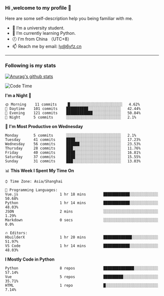 ### Hi ,welcome to my profile 👋
Here are some self-description help you being familiar with me.
<!--
**liuyunfz/liuyunfz** is a ✨ _special_ ✨ repository because its `README.md` (this file) appears on your GitHub profile.
- 👯 I’m looking to collaborate on ...
- 🤔 I’m looking for help with ...
Here are some ideas to get you started:
-->
- 🏫 I’m a university student.
- 💪 I’m currently learning Python.
- 🕗 I'm from China （UTC+8）
- 📫 Reach me by email: [ly@6yfz.cn](mailto:ly@6yfz.cn)
  
---
### Following is my stats
  
[![Anurag's github stats](https://github-readme-stats.vercel.app/api?username=liuyunfz)](https://github.com/anuraghazra/github-readme-stats)
  
<!--START_SECTION:waka-->
![Code Time](http://img.shields.io/badge/Code%20Time-233%20hrs%2051%20mins-blue)

**I'm a Night 🦉** 

```text
🌞 Morning    11 commits     █░░░░░░░░░░░░░░░░░░░░░░░░   4.62% 
🌆 Daytime    101 commits    ██████████░░░░░░░░░░░░░░░   42.44% 
🌃 Evening    121 commits    ████████████░░░░░░░░░░░░░   50.84% 
🌙 Night      5 commits      ░░░░░░░░░░░░░░░░░░░░░░░░░   2.1%

```
📅 **I'm Most Productive on Wednesday** 

```text
Monday       5 commits      ░░░░░░░░░░░░░░░░░░░░░░░░░   2.1% 
Tuesday      41 commits     ████░░░░░░░░░░░░░░░░░░░░░   17.23% 
Wednesday    56 commits     ██████░░░░░░░░░░░░░░░░░░░   23.53% 
Thursday     28 commits     ███░░░░░░░░░░░░░░░░░░░░░░   11.76% 
Friday       40 commits     ████░░░░░░░░░░░░░░░░░░░░░   16.81% 
Saturday     37 commits     ████░░░░░░░░░░░░░░░░░░░░░   15.55% 
Sunday       31 commits     ███░░░░░░░░░░░░░░░░░░░░░░   13.03%

```


📊 **This Week I Spent My Time On** 

```text
⌚︎ Time Zone: Asia/Shanghai

💬 Programming Languages: 
Vue.js                   1 hr 18 mins        ████████████░░░░░░░░░░░░░   50.68% 
Python                   1 hr 14 mins        ████████████░░░░░░░░░░░░░   48.03% 
JSON                     2 mins              ░░░░░░░░░░░░░░░░░░░░░░░░░   1.29% 
Markdown                 0 secs              ░░░░░░░░░░░░░░░░░░░░░░░░░   0.0%

🔥 Editors: 
HbuilderX                1 hr 20 mins        █████████████░░░░░░░░░░░░   51.97% 
VS Code                  1 hr 14 mins        ████████████░░░░░░░░░░░░░   48.03%

```

**I Mostly Code in Python** 

```text
Python                   8 repos             ██████████████░░░░░░░░░░░   57.14% 
Vue                      5 repos             █████████░░░░░░░░░░░░░░░░   35.71% 
HTML                     1 repo              █░░░░░░░░░░░░░░░░░░░░░░░░   7.14%

```



<!--END_SECTION:waka-->
